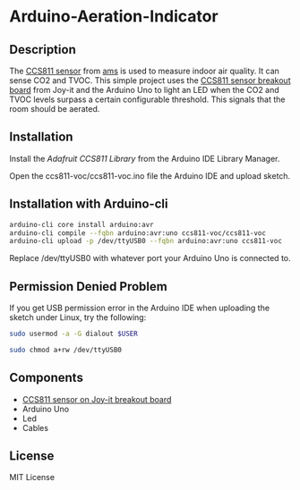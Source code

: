 # Arduino-Aeration-Indicator

## Description

The [CCS811 sensor](https://ams.com/ccs811) from [ams](https://ams.com) is used to measure indoor air quality.
It can sense CO2 and TVOC. This simple project uses the [CCS811 sensor breakout board](https://www.joy-it.net/en/products/SEN-CCS811V1) from Joy-it
and the Arduino Uno to light an LED when the CO2 and TVOC levels
surpass a certain configurable threshold.
This signals that the room should be aerated.


## Installation

Install the *Adafruit CCS811 Library* from the Arduino IDE Library Manager.

Open the ccs811-voc/ccs811-voc.ino file the Arduino IDE and upload sketch.

## Installation with Arduino-cli

```bash
arduino-cli core install arduino:avr
arduino-cli compile --fqbn arduino:avr:uno ccs811-voc/ccs811-voc
arduino-cli upload -p /dev/ttyUSB0 --fqbn arduino:avr:uno ccs811-voc
```

Replace /dev/ttyUSB0 with whatever port your Arduino Uno is connected to.

## Permission Denied Problem

If you get USB permission error in the Arduino IDE when uploading the sketch under Linux,
try the following:

```bash
sudo usermod -a -G dialout $USER

sudo chmod a+rw /dev/ttyUSB0
```

## Components

* [CCS811 sensor on Joy-it breakout board](https://www.joy-it.net/en/products/SEN-CCS811V1)
* Arduino Uno
* Led
* Cables

## License
 MIT License
 